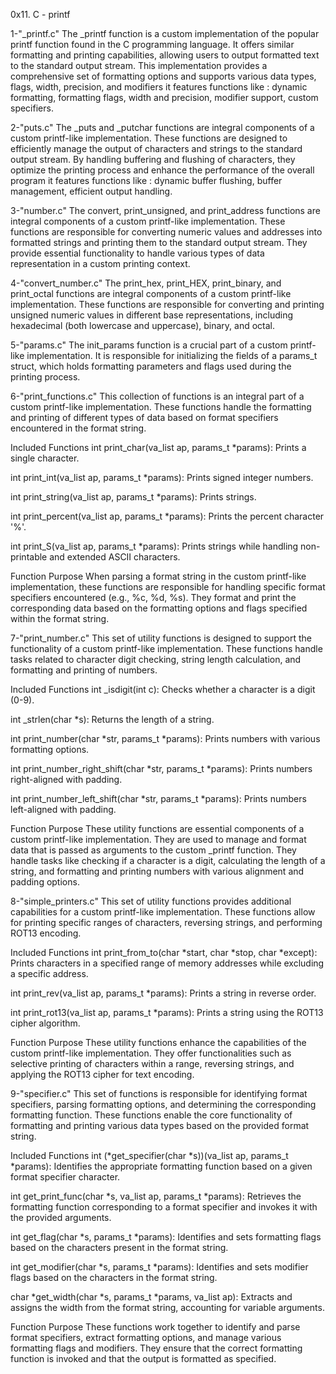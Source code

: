 0x11. C - printf

1-"_printf.c"
The _printf function is a custom implementation of the popular printf function found in the C programming language. It offers similar formatting and printing capabilities, allowing users to output formatted text to the standard output stream. This implementation provides a comprehensive set of formatting options and supports various data types, flags, width, precision, and modifiers it features functions like : dynamic formatting, formatting flags, width and precision, modifier support, custom specifiers.

2-"puts.c"
The _puts and _putchar functions are integral components of a custom printf-like implementation. These functions are designed to efficiently manage the output of characters and strings to the standard output stream. By handling buffering and flushing of characters, they optimize the printing process and enhance the performance of the overall program it features functions like : dynamic buffer flushing, buffer management, efficient output handling.

3-"number.c"
The convert, print_unsigned, and print_address functions are integral components of a custom printf-like implementation. These functions are responsible for converting numeric values and addresses into formatted strings and printing them to the standard output stream. They provide essential functionality to handle various types of data representation in a custom printing context.

4-"convert_number.c"
The print_hex, print_HEX, print_binary, and print_octal functions are integral components of a custom printf-like implementation. These functions are responsible for converting and printing unsigned numeric values in different base representations, including hexadecimal (both lowercase and uppercase), binary, and octal.

5-"params.c"
The init_params function is a crucial part of a custom printf-like implementation. It is responsible for initializing the fields of a params_t struct, which holds formatting parameters and flags used during the printing process.

6-"print_functions.c"
This collection of functions is an integral part of a custom printf-like implementation. These functions handle the formatting and printing of different types of data based on format specifiers encountered in the format string.

Included Functions
int print_char(va_list ap, params_t *params): Prints a single character.

int print_int(va_list ap, params_t *params): Prints signed integer numbers.

int print_string(va_list ap, params_t *params): Prints strings.

int print_percent(va_list ap, params_t *params): Prints the percent character '%'.

int print_S(va_list ap, params_t *params): Prints strings while handling non-printable and extended ASCII characters.

Function Purpose
When parsing a format string in the custom printf-like implementation, these functions are responsible for handling specific format specifiers encountered (e.g., %c, %d, %s). They format and print the corresponding data based on the formatting options and flags specified within the format string.

7-"print_number.c"
This set of utility functions is designed to support the functionality of a custom printf-like implementation. These functions handle tasks related to character digit checking, string length calculation, and formatting and printing of numbers.

Included Functions
int _isdigit(int c): Checks whether a character is a digit (0-9).

int _strlen(char *s): Returns the length of a string.

int print_number(char *str, params_t *params): Prints numbers with various formatting options.

int print_number_right_shift(char *str, params_t *params): Prints numbers right-aligned with padding.

int print_number_left_shift(char *str, params_t *params): Prints numbers left-aligned with padding.

Function Purpose
These utility functions are essential components of a custom printf-like implementation. They are used to manage and format data that is passed as arguments to the custom _printf function. They handle tasks like checking if a character is a digit, calculating the length of a string, and formatting and printing numbers with various alignment and padding options.

8-"simple_printers.c"
This set of utility functions provides additional capabilities for a custom printf-like implementation. These functions allow for printing specific ranges of characters, reversing strings, and performing ROT13 encoding.

Included Functions
int print_from_to(char *start, char *stop, char *except): Prints characters in a specified range of memory addresses while excluding a specific address.

int print_rev(va_list ap, params_t *params): Prints a string in reverse order.

int print_rot13(va_list ap, params_t *params): Prints a string using the ROT13 cipher algorithm.

Function Purpose
These utility functions enhance the capabilities of the custom printf-like implementation. They offer functionalities such as selective printing of characters within a range, reversing strings, and applying the ROT13 cipher for text encoding.

9-"specifier.c"
This set of functions is responsible for identifying format specifiers, parsing formatting options, and determining the corresponding formatting function. These functions enable the core functionality of formatting and printing various data types based on the provided format string.

Included Functions
int (*get_specifier(char *s))(va_list ap, params_t *params): Identifies the appropriate formatting function based on a given format specifier character.

int get_print_func(char *s, va_list ap, params_t *params): Retrieves the formatting function corresponding to a format specifier and invokes it with the provided arguments.

int get_flag(char *s, params_t *params): Identifies and sets formatting flags based on the characters present in the format string.

int get_modifier(char *s, params_t *params): Identifies and sets modifier flags based on the characters in the format string.

char *get_width(char *s, params_t *params, va_list ap): Extracts and assigns the width from the format string, accounting for variable arguments.

Function Purpose
These functions work together to identify and parse format specifiers, extract formatting options, and manage various formatting flags and modifiers. They ensure that the correct formatting function is invoked and that the output is formatted as specified.
